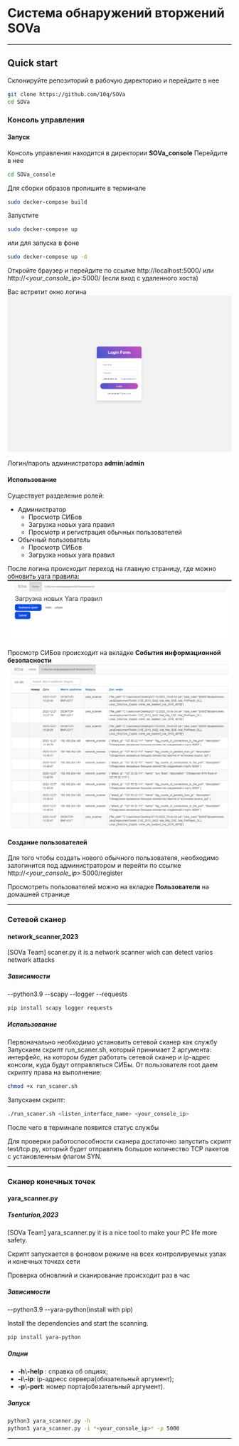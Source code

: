 # Система обнаружений вторжений SOVa

---

## Quick start
Склонируйте репозиторий в рабочую директорию и перейдите в нее
```bash
git clone https://github.com/10q/SOVa
cd SOVa
```
### Консоль управления
#### Запуск
Консоль управления находится в директории **SOVa_console**
Перейдите в нее
```bash
cd SOVa_console
```
Для сборки образов пропишите в терминале
```bash
sudo docker-compose build
```  
Запустите
```bash
sudo docker-compose up
```
или для запуска в фоне
```bash
sudo docker-compose up -d
```
Откройте браузер и перейдите по ссылке
http://localhost:5000/ или http://*<your_console_ip>*:5000/ (если вход с удаленного хоста)

Вас встретит окно логина
![Login_page](img/login.png)

Логин/пароль администратора **admin**/**admin**

#### Использование
Существует разделение ролей:
- Администратор
    - Просмотр СИБов
    - Загрузка новых yara правил
    - Просмотр и регистрация обычных пользователей
- Обычный пользователь
    - Просмотр СИБов
    - Загрузка новых yara правил

После логина происходит переход на главную страницу, где можно обновить yara правила:
![Home_page](img/home.png)

Просмотр СИБов происходит на вкладке **События информационной безопасности**
![SIB_page](img/SIB.png)

#### Создание пользователей
Для того чтобы создать нового обычного пользователя, необходимо залогинится под администратором и перейти по ссылке http://*<your_console_ip>*:5000/register

Просмотреть пользователей можно на вкладке **Пользователи** на домашней странице 

------

### Сетевой сканер
#### network_scanner,2023

[SOVa Team]
scaner.py it is a network scanner wich can detect varios network attacks
##### Зависимости
--python3.9
--scapy
--logger
--requests
```bash
pip install scapy logger requests
```
##### Использование
Первоначально необходимо установить сетевой сканер как службу
Запускаем скрипт run_scaner.sh, который принимает 2 аргумента: интерфейс, на котором будет работать сетевой сканер и ip-адрес консоли, куда будут отправляться СИБы.
От пользователя root даем скрипту права на выполнение:
```bash
chmod +x run_scaner.sh
```
Запускаем скрипт:
```bash
./run_scaner.sh <listen_interface_name> <your_console_ip>
```
После чего в терминале появится статус службы

Для проверки работоспособности сканера достаточно запустить скрипт test/tcp.py, который будет отправлять большое количество TCP пакетов с установленным флагом SYN.

---

### Сканер конечных точек
#### yara_scanner.py
##### Tsenturion,2023

[SOVa Team]
yara_scanner.py it is a nice tool to make your PC life more safety.

Скрипт запускается в фоновом режиме на всех контролируемых узлах и конечных точках сети

Проверка обновлний и сканирование происходит раз в час
##### Зависимости
--python3.9
--yara-python(install with pip)

Install the dependencies  and start the scanning.
```bash
pip install yara-python
```
##### Опции
 - **-h**\\**-help** : справка об опциях;
 - **-i**\\**-ip**: ip-адресс сервера(обязательный аргумент);
 - **-p**\\**-port**: номер порта(обязательный аргумент).
##### Запуск
```bash
python3 yara_scanner.py -h
python3 yara_scanner.py -i *<your_console_ip>* -p 5000
```
---